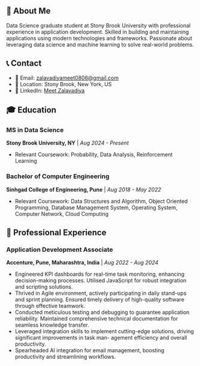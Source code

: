 ## 👋 About Me
Data Science graduate student at Stony Brook University with professional experience in application development. Skilled in building and maintaining applications using modern technologies and frameworks. Passionate about leveraging data science and machine learning to solve real-world problems.

## 📞 Contact
- 📧 Email: zalavadiyameet0806@gmail.com
- 📍 Location: Stony Brook, New York, US
-  💼 LinkedIn: [Meet Zalavadiya](https://www.linkedin.com/in/meet-zalavadiya)

## 🎓 Education

### MS in Data Science
**Stony Brook University, NY** | *Aug 2024 - Present*
- Relevant Coursework: Probability, Data Analysis, Reinforcement Learning

### Bachelor of Computer Engineering
**Sinhgad College of Engineering, Pune** | *Aug 2018 - May 2022*
- Relevant Coursework: Data Structures and Algorithm, Object Oriented Programming, Database Management System, Operating System, Computer Network, Cloud Computing

## 💼 Professional Experience
### Application Development Associate
**Accenture, Pune, Maharashtra, India** | *Aug 2022 - Aug 2024*
- Engineered KPI dashboards for real-time task monitoring, enhancing decision-making processes. Utilised JavaScript
for robust integration and scripting solutions.
- Thrived in Agile environment, actively participating in daily stand-ups and sprint planning. Ensured timely
delivery of high-quality software through effective teamwork.
- Conducted meticulous testing and debugging to guarantee application reliability. Maintained comprehensive
technical documentation for seamless knowledge transfer.
- Leveraged integration skills to implement cutting-edge solutions, driving significant improvements in task man-
agement efficiency and overall productivity.
- Spearheaded AI integration for email management, boosting productivity and streamlining workflows.
